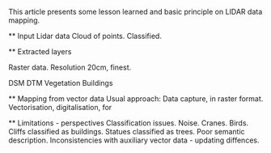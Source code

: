 
This article presents some lesson learned and basic principle on LIDAR data mapping.


** Input Lidar data
Cloud of points. Classified.


** Extracted layers

Raster data. Resolution 20cm, finest.

DSM
DTM
Vegetation
Buildings




** Mapping from vector data
Usual approach: Data capture, in raster format. Vectorisation, digitalisation, for



** Limitations - perspectives
Classification issues. Noise. Cranes. Birds. Cliffs classified as buildings. Statues classified as trees.
Poor semantic description.
Inconsistencies with auxiliary vector data - updating diffences.

